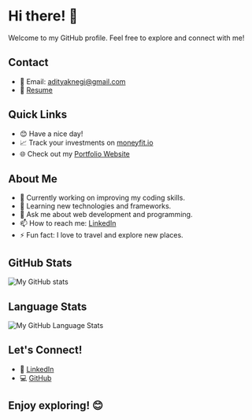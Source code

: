# Hi there! 👋

Welcome to my GitHub profile. Feel free to explore and connect with me!
## Contact
- 📧 Email: adityaknegi@gmail.com
- 📄 [Resume](https://github.com/adityaknegi/adityaknegi/blob/master/Aditya_9805846331.pdf)

## Quick Links
- 😊 Have a nice day!
- 📈 Track your investments on [moneyfit.io](https://moneyfit.io/)
- 🌐 Check out my [Portfolio Website](https://nextjs-git-main-adityaknegi.vercel.app/)

## About Me
- 🔭 Currently working on improving my coding skills.
- 🌱 Learning new technologies and frameworks.
- 💬 Ask me about web development and programming.
- 📫 How to reach me: [LinkedIn](https://www.linkedin.com/in/negi1/)
- ⚡ Fun fact: I love to travel and explore new places.

## GitHub Stats
![My GitHub stats](https://github-readme-stats.vercel.app/api?username=adityaknegi&show_icons=true&bg_color=00000000)

## Language Stats
![My GitHub Language Stats](https://github-readme-stats.vercel.app/api/top-langs/?username=adityaknegi&layout=compact&&show_icons=true&theme=transparent)

## Let's Connect!
- 📱 [LinkedIn](https://www.linkedin.com/in/negi1/)
- 💻 [GitHub](https://github.com/adityaknegi)

## Enjoy exploring! 😊
